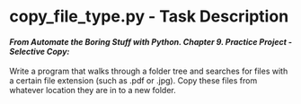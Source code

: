 # copy_file_type.py - Task Description

#### _From Automate the Boring Stuff with Python. Chapter 9. Practice Project - Selective Copy:_

Write a program that walks through a folder tree and searches for files with a certain file extension (such as .pdf or .jpg). Copy these files from whatever location they are in to a new folder.